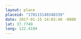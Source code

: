 ```yaml
---
layout: place
placeid: "170115140348339"
date: 2017-01-15 14:03:48 -0800
lat: 37.7749
long: 122.4194
---
```


